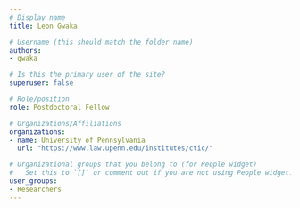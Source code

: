```yaml
---
# Display name
title: Leon Gwaka

# Username (this should match the folder name)
authors:
- gwaka

# Is this the primary user of the site?
superuser: false

# Role/position
role: Postdoctoral Fellow

# Organizations/Affiliations
organizations:
- name: University of Pennsylvania
  url: "https://www.law.upenn.edu/institutes/ctic/"

# Organizational groups that you belong to (for People widget)
#   Set this to `[]` or comment out if you are not using People widget.
user_groups:
- Researchers
---
```

